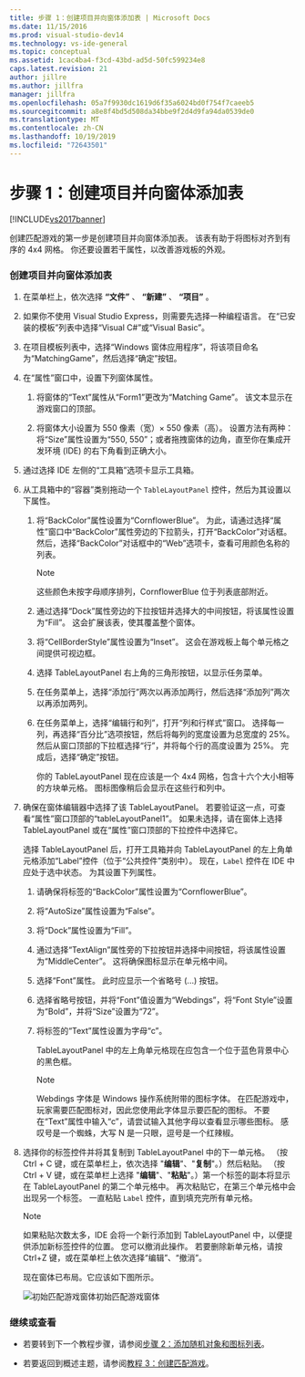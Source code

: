 ```yaml
---
title: 步骤 1：创建项目并向窗体添加表 | Microsoft Docs
ms.date: 11/15/2016
ms.prod: visual-studio-dev14
ms.technology: vs-ide-general
ms.topic: conceptual
ms.assetid: 1cac4ba4-f3cd-43bd-ad5d-50fc599234e8
caps.latest.revision: 21
author: jillre
ms.author: jillfra
manager: jillfra
ms.openlocfilehash: 05a7f9930dc1619d6f35a6024bd0f754f7caeeb5
ms.sourcegitcommit: a8e8f4bd5d508da34bbe9f2d4d9fa94da0539de0
ms.translationtype: MT
ms.contentlocale: zh-CN
ms.lasthandoff: 10/19/2019
ms.locfileid: "72643501"
---
```

# <a name="step-1-create-a-project-and-add-a-table-to-your-form"></a>步骤 1：创建项目并向窗体添加表
[!INCLUDE[vs2017banner](../includes/vs2017banner.md)]

创建匹配游戏的第一步是创建项目并向窗体添加表。 该表有助于将图标对齐到有序的 4x4 网格。 你还要设置若干属性，以改善游戏板的外观。

### <a name="to-create-a-project-and-add-a-table-to-your-form"></a>创建项目并向窗体添加表

1. 在菜单栏上，依次选择 **“文件”** 、 **“新建”** 、 **“项目”** 。

2. 如果你不使用 Visual Studio Express，则需要先选择一种编程语言。 在“已安装的模板”列表中选择“Visual C#”或“Visual Basic”。

3. 在项目模板列表中，选择“Windows 窗体应用程序”，将该项目命名为“MatchingGame”，然后选择“确定”按钮。

4. 在“属性”窗口中，设置下列窗体属性。

   1. 将窗体的“Text”属性从“Form1”更改为“Matching Game”。 该文本显示在游戏窗口的顶部。

   2. 将窗体大小设置为 550 像素（宽）× 550 像素（高）。 设置方法有两种：将“Size”属性设置为“550, 550”；或者拖拽窗体的边角，直至你在集成开发环境 (IDE) 的右下角看到正确大小。

5. 通过选择 IDE 左侧的“工具箱”选项卡显示工具箱。

6. 从工具箱中的“容器”类别拖动一个 `TableLayoutPanel` 控件，然后为其设置以下属性。

   1. 将“BackColor”属性设置为“CornflowerBlue”。 为此，请通过选择“属性”窗口中“BackColor”属性旁边的下拉箭头，打开“BackColor”对话框。  然后，选择“BackColor”对话框中的“Web”选项卡，查看可用颜色名称的列表。

      > [!NOTE]
      > 这些颜色未按字母顺序排列，CornflowerBlue 位于列表底部附近。

   2. 通过选择“Dock”属性旁边的下拉按钮并选择大的中间按钮，将该属性设置为“Fill”。 这会扩展该表，使其覆盖整个窗体。

   3. 将“CellBorderStyle”属性设置为“Inset”。 这会在游戏板上每个单元格之间提供可视边框。

   4. 选择 TableLayoutPanel 右上角的三角形按钮，以显示任务菜单。

   5. 在任务菜单上，选择“添加行”两次以再添加两行，然后选择“添加列”两次以再添加两列。

   6. 在任务菜单上，选择“编辑行和列”，打开“列和行样式”窗口。 选择每一列，再选择“百分比”选项按钮，然后将每列的宽度设置为总宽度的 25%。 然后从窗口顶部的下拉框选择“行”，并将每个行的高度设置为 25%。 完成后，选择“确定”按钮。

      你的 TableLayoutPanel 现在应该是一个 4x4 网格，包含十六个大小相等的方块单元格。 图标图像稍后会显示在这些行和列中。

7. 确保在窗体编辑器中选择了该 TableLayoutPanel。 若要验证这一点，可查看“属性”窗口顶部的“tableLayoutPanel1”。 如果未选择，请在窗体上选择 TableLayoutPanel 或在“属性”窗口顶部的下拉控件中选择它。

    选择 TableLayoutPanel 后，打开工具箱并向 TableLayoutPanel 的左上角单元格添加“Label”控件（位于“公共控件”类别中）。 现在，`Label` 控件在 IDE 中应处于选中状态。 为其设置下列属性。

   1. 请确保将标签的“BackColor”属性设置为“CornflowerBlue”。

   2. 将“AutoSize”属性设置为“False”。

   3. 将“Dock”属性设置为“Fill”。

   4. 通过选择“TextAlign”属性旁的下拉按钮并选择中间按钮，将该属性设置为“MiddleCenter”。 这将确保图标显示在单元格中间。

   5. 选择“Font”属性。 此时应显示一个省略号 (...) 按钮。

   6. 选择省略号按钮，并将“Font”值设置为“Webdings”，将“Font Style”设置为“Bold”，并将“Size”设置为“72”。

   7. 将标签的“Text”属性设置为字母“c”。

        TableLayoutPanel 中的左上角单元格现在应包含一个位于蓝色背景中心的黑色框。

       > [!NOTE]
       > Webdings 字体是 Windows 操作系统附带的图标字体。 在匹配游戏中，玩家需要匹配图标对，因此您使用此字体显示要匹配的图标。 不要在“Text”属性中输入“c”，请尝试输入其他字母以查看显示哪些图标。 感叹号是一个蜘蛛，大写 N 是一只眼，逗号是一个红辣椒。

8. 选择你的标签控件并将其复制到 TableLayoutPanel 中的下一单元格。 （按 Ctrl + C 键，或在菜单栏上，依次选择 "**编辑**"、"**复制**"。）然后粘贴。 （按 Ctrl + V 键，或在菜单栏上选择 "**编辑**"、"**粘贴**"。）第一个标签的副本将显示在 TableLayoutPanel 的第二个单元格中。 再次粘贴它，在第三个单元格中会出现另一个标签。 一直粘贴 `Label` 控件，直到填充完所有单元格。

   > [!NOTE]
   > 如果粘贴次数太多，IDE 会将一个新行添加到 TableLayoutPanel 中，以便提供添加新标签控件的位置。 您可以撤消此操作。 若要删除新单元格，请按 Ctrl+Z 键，或在菜单栏上依次选择“编辑”、“撤消”。

    现在窗体已布局。它应该如下图所示。

    ![初始匹配游戏窗体](../ide/media/express-tut4step1.png "Express_Tut4Step1")初始匹配游戏窗体

### <a name="to-continue-or-review"></a>继续或查看

- 若要转到下一个教程步骤，请参阅[步骤 2：添加随机对象和图标列表](../ide/step-2-add-a-random-object-and-a-list-of-icons.md)。

- 若要返回到概述主题，请参阅[教程 3：创建匹配游戏](../ide/tutorial-3-create-a-matching-game.md)。
